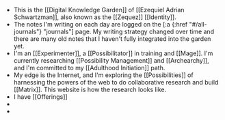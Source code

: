 - This is the [[Digital Knowledge Garden]] of [[Ezequiel Adrian Schwartzman]], also known as the [[Zequez]] [[Identity]].
- The notes I'm writing on each day are logged on the [:a {:href "#/all-journals"} "journals"] page. My writing strategy changed over time and there are many old notes that I haven't fully integrated into the garden yet.
- I'm an [[Experimenter]], a [[Possibilitator]] in training and [[Mage]]. I'm currently researching [[Possibility Management]] and [[Archearchy]], and I'm committed to my [[Adulthood Initiation]] path.
- My edge is the Internet, and I'm exploring the [[Possibilities]] of harnessing the powers of the web to do collaborative research and build [[Matrix]]. This website is how the research looks like.
- I have [[Offerings]]
-
-